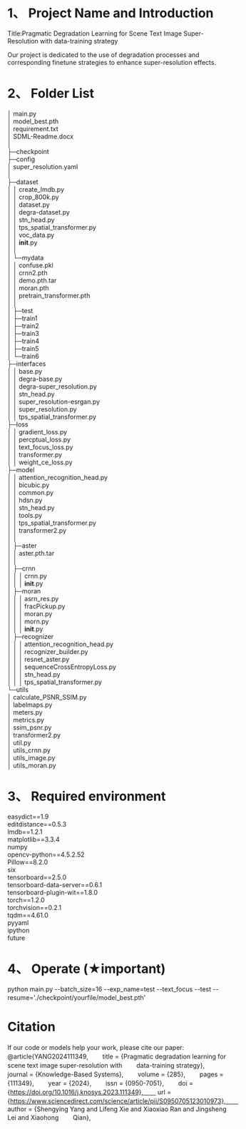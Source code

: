 # 1、 Project Name and Introduction


Title:Pragmatic Degradation Learning for Scene Text Image Super-Resolution with data-training strategy

Our project is dedicated to the use of degradation processes and corresponding finetune strategies to enhance super-resolution effects.


# 2、 Folder List

│  main.py   
│  model_best.pth  
│  requirement.txt  
│  SDML-Readme.docx  
│    
├─checkpoint  
├─config  
│      super_resolution.yaml  
│        
├─dataset  
│  │  create_lmdb.py  
│  │  crop_800k.py  
│  │  dataset.py  
│  │  degra-dataset.py  
│  │  stn_head.py  
│  │  tps_spatial_transformer.py  
│  │  voc_data.py  
│  │  __init__.py  
│  │    
│  └─mydata  
│      │  confuse.pkl  
│      │  crnn2.pth  
│      │  demo.pth.tar  
│      │  moran.pth  
│      │  pretrain_transformer.pth  
│      │    
│      ├─test  
│      ├─train1  
│      ├─train2  
│      ├─train3  
│      ├─train4    
│      ├─train5  
│      └─train6  
├─interfaces  
│  │  base.py  
│  │  degra-base.py  
│  │  degra-super_resolution.py  
│  │  stn_head.py  
│  │  super_resolution-esrgan.py  
│  │  super_resolution.py  
│  │  tps_spatial_transformer.py    
├─loss  
│  │  gradient_loss.py  
│  │  percptual_loss.py  
│  │  text_focus_loss.py  
│  │  transformer.py  
│  │  weight_ce_loss.py     
├─model  
│  │  attention_recognition_head.py  
│  │  bicubic.py  
│  │  common.py  
│  │  hdsn.py  
│  │  stn_head.py  
│  │  tools.py  
│  │  tps_spatial_transformer.py  
│  │  transformer2.py  
│  │    
│  ├─aster  
│  │      aster.pth.tar  
│  │        
│  ├─crnn  
│  │  │  crnn.py  
│  │  │  __init__.py  
│  ├─moran  
│  │  │  asrn_res.py  
│  │  │  fracPickup.py  
│  │  │  moran.py  
│  │  │  morn.py  
│  │  │  __init__.py       
│  ├─recognizer  
│  │  │  attention_recognition_head.py  
│  │  │  recognizer_builder.py  
│  │  │  resnet_aster.py  
│  │  │  sequenceCrossEntropyLoss.py  
│  │  │  stn_head.py  
│  │  │  tps_spatial_transformer.py    
└─utils  
    │  calculate_PSNR_SSIM.py  
    │  labelmaps.py  
    │  meters.py  
    │  metrics.py  
    │  ssim_psnr.py  
    │  transformer2.py  
    │  util.py  
    │  utils_crnn.py  
    │  utils_image.py  
    │  utils_moran.py  


# 3、 Required environment
easydict==1.9  
editdistance==0.5.3  
lmdb==1.2.1  
matplotlib==3.3.4  
numpy  
opencv-python==4.5.2.52  
Pillow==8.2.0  
six  
tensorboard==2.5.0  
tensorboard-data-server==0.6.1  
tensorboard-plugin-wit==1.8.0  
torch==1.2.0  
torchvision==0.2.1  
tqdm==4.61.0  
pyyaml  
ipython  
future  
# 4、 Operate (★important)
python main.py --batch_size=16 --exp_name=test --text_focus --test --resume='./checkpoint/yourfile/model_best.pth' 　　
# Citation
If our code or models help your work, please cite our paper:　　
@article{YANG2024111349,　　
title = {Pragmatic degradation learning for scene text image super-resolution with　　
data-training strategy},　　
journal = {Knowledge-Based Systems},　　
volume = {285},　　
pages = {111349},　　
year = {2024},　　
issn = {0950-7051},　　
doi = {https://doi.org/10.1016/j.knosys.2023.111349},　　
url = {https://www.sciencedirect.com/science/article/pii/S0950705123010973},　　
author = {Shengying Yang and Lifeng Xie and Xiaoxiao Ran and Jingsheng Lei and Xiaohong　　
Qian},
